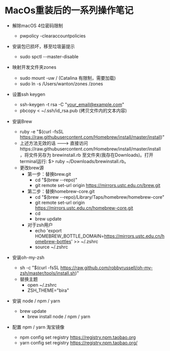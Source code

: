 # MacOs重装后的一系列操作笔记

- 解除macOS 4位密码限制
  - pwpolicy -clearaccountpolicies
- 安装包已损坏，移至垃圾篓提示
  - sudo spctl --master-disable
- 映射开发文件夹zones
  - sudo mount -uw /  (Catalina 有限制，需要加载)
  - sudo ln -s /Users/wanton/zones /zones
- 设置ssh keygen
  - ssh-keygen -t rsa -C "your_email@example.com"
  - pbcopy < ~/.ssh/id_rsa.pub (拷贝文件内的文本内容)
  
- 安装Brew
  - ruby -e "$(curl -fsSL https://raw.githubusercontent.com/Homebrew/install/master/install)"
  - 上述方法无效的话 ---> 直接访问https://raw.githubusercontent.com/Homebrew/install/master/install，将文件另存为 brewinstall.rb 至文件夹(我存在Downloads)。打开terminal运行: $> ruby ~/Downloads/brewinstall.rb。
  - 更改brew源
    - 第一步：替换brew.git
      - cd "$(brew --repo)"
      - git remote set-url origin https://mirrors.ustc.edu.cn/brew.git
    - 第二步：替换homebrew-core.git
      - cd "$(brew --repo)/Library/Taps/homebrew/homebrew-core"
      - git remote set-url origin https://mirrors.ustc.edu.cn/homebrew-core.git
      - cd
      - brew update
    - 对于zsh用户
      - echo 'export HOMEBREW_BOTTLE_DOMAIN=https://mirrors.ustc.edu.cn/homebrew-bottles' >> ~/.zshrc
      - source ~/.zshrc
- 安装oh-my-zsh
  - sh -c "$(curl -fsSL https://raw.github.com/robbyrussell/oh-my-zsh/master/tools/install.sh)"
  - 替换主题
    - open ~/.zshrc
    - ZSH_THEME="bira"
- 安装  node / npm / yarn
  - brew update
    - brew install node / npm / yarn
- 配置 npm / yarn 淘宝镜像
  - npm config set registry https://registry.npm.taobao.org
  - yarn config set registry https://registry.npm.taobao.org/